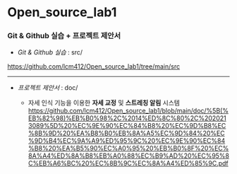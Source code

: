 # Open_source_lab1
 
### Git & Github 실습 + 프로젝트 제안서


* _Git & Github 실습_ : src/

https://github.com/lcm412/Open_source_lab1/tree/main/src


<hr/>



+ _프로젝트 제안서_ : doc/

  + 자세 인식 기능을 이용한 **자세 교정** 및 **스트레칭 알림** 시스템
https://github.com/lcm412/Open_source_lab1/blob/main/doc/%5B(%EB%82%98)%EB%B0%98%2C%2014%ED%8C%80%2C%2020213089%5D%20%EC%9E%90%EC%84%B8%20%EC%9D%B8%EC%8B%9D%20%EA%B8%B0%EB%8A%A5%EC%9D%84%20%EC%9D%B4%EC%9A%A9%ED%95%9C%20%EC%9E%90%EC%84%B8%20%EA%B5%90%EC%A0%95%20%EB%B0%8F%20%EC%8A%A4%ED%8A%B8%EB%A0%88%EC%B9%AD%20%EC%95%8C%EB%A6%BC%20%EC%8B%9C%EC%8A%A4%ED%85%9C.pdf



